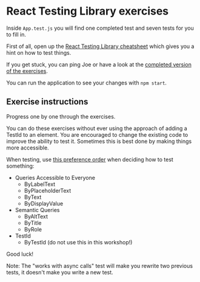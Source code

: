 # React Testing Library exercises

Inside `App.test.js` you will find one completed test and seven tests for you to fill in.

First of all, open up the [React Testing Library cheatsheet](https://github.com/testing-library/react-testing-library/raw/master/other/cheat-sheet.pdf) which gives you a hint on how to test things.

If you get stuck, you can ping Joe or have a look at the [completed version of the exercises](https://github.com/joejag/react-todo-2019/blob/final/src/App.test.js).

You can run the application to see your changes with `npm start`.

## Exercise instructions

Progress one by one through the exercises.

You can do these exercises without ever using the approach of adding a TestId to an element. You are encouraged to change the existing code to improve the ability to test it. Sometimes this is best done by making things more accessible.

When testing, use [this preference order](https://testing-library.com/docs/guide-which-query) when deciding how to test something:

- Queries Accessible to Everyone
  - ByLabelText
  - ByPlaceholderText
  - ByText
  - ByDisplayValue
- Semantic Queries
  - ByAltText
  - ByTitle
  - ByRole
- TestId
  - ByTestId (do not use this in this workshop!)

Good luck!

Note: The "works with async calls" test will make you rewrite two previous tests, it doesn't make you write a new test.
